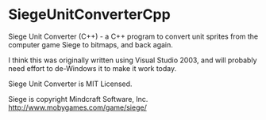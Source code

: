 SiegeUnitConverterCpp
=====================

Siege Unit Converter (C++) - a C++ program to convert unit sprites from the computer game Siege to bitmaps, and back again.

I think this was originally written using Visual Studio 2003, and will probably need effort to de-Windows it to make it work today.

Siege Unit Converter is MIT Licensed.

Siege is copyright Mindcraft Software, Inc.
http://www.mobygames.com/game/siege/
